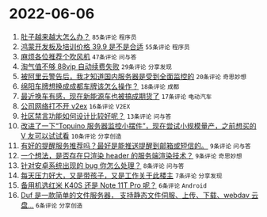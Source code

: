 # 2022-06-06

1. [肚子越来越大怎么办？](https://www.v2ex.com/t/857475) `85条评论` `程序员`
1. [鸿蒙开发板及培训价格 39.9 是不是合适](https://www.v2ex.com/t/857490) `55条评论` `程序员`
1. [麻烦各位推荐个吹风机](https://www.v2ex.com/t/857472) `47条评论` `问与答`
1. [淘气值不够 88vip 自动续费失败](https://www.v2ex.com/t/857487) `29条评论` `分享发现`
1. [被阿里云警告后，我才知道国内服务器是受到全面监控的](https://www.v2ex.com/t/857495) `20条评论` `奇思妙想`
1. [绵阳车牌想换成成都车牌该怎么操作？](https://www.v2ex.com/t/857484) `18条评论` `成都`
1. [最近换车有感，现在新能源车也被搞成期货了](https://www.v2ex.com/t/857503) `17条评论` `电动汽车`
1. [公司网络打不开 v2ex](https://www.v2ex.com/t/857478) `16条评论` `V2EX`
1. [社区禁言功能如何设计比较好呢？](https://www.v2ex.com/t/857492) `13条评论` `问与答`
1. [改进了一下“Topuino 服务器监控小摆件”，现在尝试小规模量产，之前想买的 V 友可以试试看](https://www.v2ex.com/t/857485) `10条评论` `分享创造`
1. [有好的提醒服务推荐吗？最好是能推送提醒到邮箱或短信的。](https://www.v2ex.com/t/857489) `9条评论` `问与答`
1. [一个想法，是否存在只渲染 header 的服务端渲染技术？](https://www.v2ex.com/t/857486) `9条评论` `奇思妙想`
1. [针对安卓系统出现的 bug 你怎么处理？](https://www.v2ex.com/t/857463) `8条评论` `问与答`
1. [每天压力好大，又是带孩子，又是工作关于此楼主](https://www.v2ex.com/t/857477) `7条评论` `分享发现`
1. [备用机选红米 K40S 还是 Note 11T Pro 呢？](https://www.v2ex.com/t/857520) `6条评论` `Android`
1. [Duf 是一款简单的文件服务器， 支持静态文件伺服、上传、下载、webdav 云盘...](https://www.v2ex.com/t/857461) `6条评论` `分享创造`
